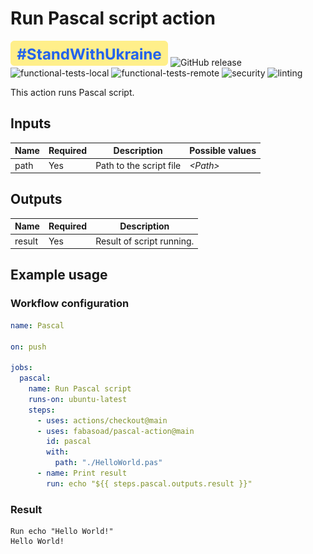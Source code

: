 <!-- markdownlint-disable-file MD013 -->

# Run Pascal script action

[![Stand With Ukraine](https://raw.githubusercontent.com/vshymanskyy/StandWithUkraine/main/badges/StandWithUkraine.svg)](https://stand-with-ukraine.pp.ua)
![GitHub release](https://img.shields.io/github/v/release/fabasoad/pascal-action?include_prereleases)
![functional-tests-local](https://github.com/fabasoad/pascal-action/actions/workflows/functional-tests-local.yml/badge.svg)
![functional-tests-remote](https://github.com/fabasoad/pascal-action/actions/workflows/functional-tests-remote.yml/badge.svg)
![security](https://github.com/fabasoad/pascal-action/actions/workflows/security.yml/badge.svg)
![linting](https://github.com/fabasoad/pascal-action/actions/workflows/linting.yml/badge.svg)

This action runs Pascal script.

## Inputs

<!-- prettier-ignore-start -->
| Name | Required | Description             | Possible values |
|------|----------|-------------------------|-----------------|
| path | Yes      | Path to the script file | _&lt;Path&gt;_  |
<!-- prettier-ignore-end -->

## Outputs

<!-- prettier-ignore-start -->
| Name   | Required | Description               |
|--------|----------|---------------------------|
| result | Yes      | Result of script running. |
<!-- prettier-ignore-end -->

## Example usage

### Workflow configuration

```yaml
name: Pascal

on: push

jobs:
  pascal:
    name: Run Pascal script
    runs-on: ubuntu-latest
    steps:
      - uses: actions/checkout@main
      - uses: fabasoad/pascal-action@main
        id: pascal
        with:
          path: "./HelloWorld.pas"
      - name: Print result
        run: echo "${{ steps.pascal.outputs.result }}"
```

### Result

```shell
Run echo "Hello World!"
Hello World!
```
